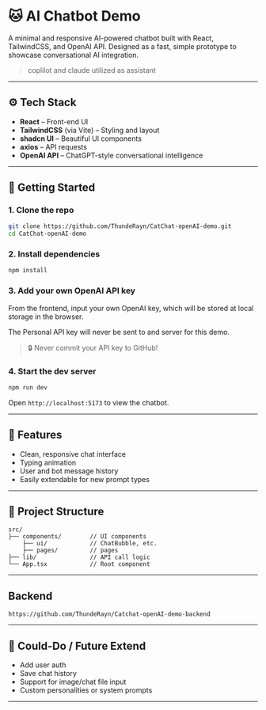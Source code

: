 # 🐱 AI Chatbot Demo

A minimal and responsive AI-powered chatbot built with React, TailwindCSS, and OpenAI API. Designed as a fast, simple prototype to showcase conversational AI integration.

> coplilot and claude utilized as assistant

---

## ⚙️ Tech Stack

- **React** – Front-end UI  
- **TailwindCSS** (via Vite) – Styling and layout  
- **shadcn UI** – Beautiful UI components  
- **axios** – API requests  
- **OpenAI API** – ChatGPT-style conversational intelligence  

---

## 🚀 Getting Started

### 1. Clone the repo

```bash
git clone https://github.com/ThundeRayn/CatChat-openAI-demo.git
cd CatChat-openAI-demo
```

### 2. Install dependencies

```bash
npm install
```

### 3. Add your own OpenAI API key

From the frontend, input your own OpenAI key, which will be stored at local storage in the browser.

The Personal API key will never be sent to and server for this demo.

> 🔒 Never commit your API key to GitHub!

### 4. Start the dev server

```bash
npm run dev
```

Open `http://localhost:5173` to view the chatbot.

---

## 🧠 Features

- Clean, responsive chat interface  
- Typing animation  
- User and bot message history  
- Easily extendable for new prompt types  

---

## 📁 Project Structure

```
src/
├── components/        // UI components 
    ├── ui/            // ChatBubble, etc.
    ├── pages/         // pages
├── lib/               // API call logic
└── App.tsx            // Root component
```

---

## Backend

`https://github.com/ThundeRayn/Catchat-openAI-demo-backend`

---

## 📌 Could-Do / Future Extend

- Add user auth  
- Save chat history  
- Support for image/chat file input  
- Custom personalities or system prompts  

---
